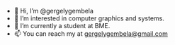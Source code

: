 - 👋 Hi, I’m @gergelygembela
- 👀 I’m interested in computer graphics and systems.
- 🌱 I’m currently a student at BME.
- 📫 You can reach my at gergelygembela@gmail.com

<!---
gergelygembela/gergelygembela is a ✨ special ✨ repository because its `README.md` (this file) appears on your GitHub profile.
You can click the Preview link to take a look at your changes.
--->
